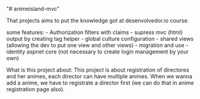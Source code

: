 "# animeisland-mvc" 

That projects aims to put the knowledge got at desenvolvedor.io course.

some features:
	- Authorization filters with claims
	- supress mvc (html) output by creating tag helper
	- global culture configuration
	- shared views (allowing the dev to put one view and other views)
	- migration and use
	- identity aspnet core (not necessary to create login management by your own)


What is this project about:
	This project is about registration of directores and her animes, each director can have multiple animes.
	When we wanna add a anime, we have to registrate a director first (we can do that in anime registration page also).
	